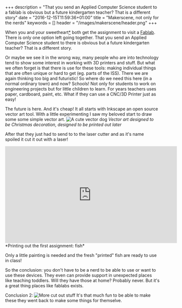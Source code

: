 +++
description = "That you send an Applied Computer Science student to a fablab is obvious but a future kindergarten teacher? That is a different story"
date = "2016-12-15T11:59:36+01:00"
title = "Makerscene, not only for the nerds"
keywords = []
header = "/images/makerscene/header.png"
+++

When you and your sweetheart[*](http://nonbinary.org/wiki/Gender_neutral_language_in_English#Partner) both get the assignment to visit a [Fablab](http://www.makerscene.io). There is only one option left going together. That you send an Applied Computer Science student to there is obvious but a future kindergarten teacher? That is a different story.

Or maybe we see it in the wrong way, many people who are into technology tend to show some interest in working with 3D printers and stuff. But what we often forget is that there is use for these tools: making individual things that are often unique or hard to get (eg. parts of the ISS). There we are again thinking too big and futuristic!
So where do we need this here (in a normal ordinary town) and now? Schools! Not only for students to work on engineering projects but for little children to learn. 
For years teachers uses paper, cardboard, paint, etc. What if they can use a CNC/3D Printer just as easy! 

The future is here. And it's cheap! It all starts with Inkscape an open source vector art tool. With a little experimenting I saw my beloved start to draw some some simple vector art. 
![A cute vector dog](/images/makerscene/1.png)
*Vector art designed to be Christmas decoration, designed to be printed out later*

After that they just had to send to to the laser cutter and as it's name spoiled it cut it out with a laser!


<iframe width="560" height="315" src="https://www.youtube.com/embed/UYEtSMIAnfQ" frameborder="0" allowfullscreen></iframe>
*Printing out the first assignment: fish*

Only a little painting is needed and the fresh "printed" fish are ready to use in class! 

So the conclusion: you don't have to be a nerd to be able to use or want to use these devices. They even can provide support in unexpected places like teaching toddlers. Will they have those at home? Probably never. But it's a great thing places like fablabs exists.

Conclusion 2:
![More cut out stuff](/images/makerscene/1.png)
It's that much fun to be able to make these they went back to make some things for themselve. 
